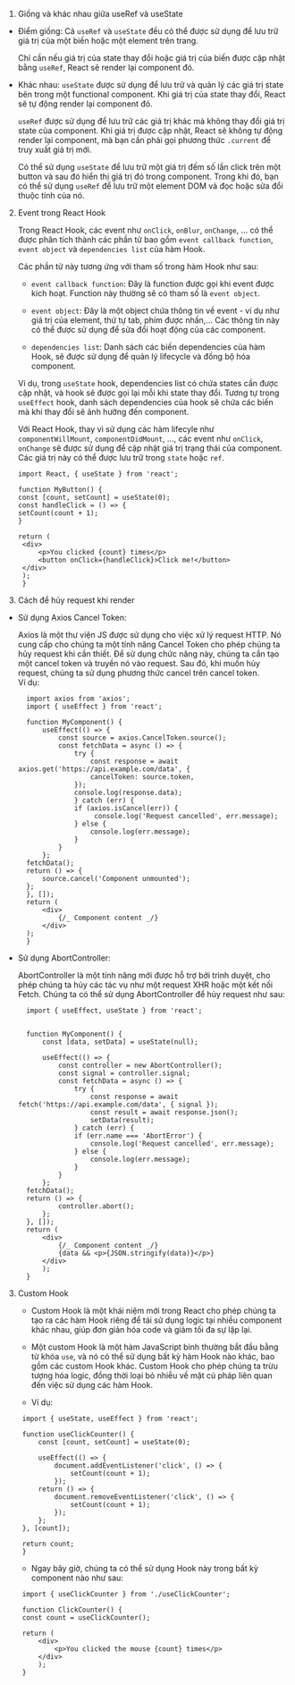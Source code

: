 1. Giống và khác nhau giữa useRef và useState

- Điểm giống:
  Cả `useRef` và `useState` đều có thể được sử dụng để lưu trữ giá trị của một biến hoặc một element trên trang.

  Chỉ cần nếu giá trị của state thay đổi hoặc giá trị của biến được cập nhật bằng `useRef`, React sẽ render lại component đó.

- Khác nhau:
  `useState` được sử dụng để lưu trữ và quản lý các giá trị state bên trong một functional component. Khi giá trị của state thay đổi, React sẽ tự động render lại component đó.

  `useRef` được sử dụng để lưu trữ các giá trị khác mà không thay đổi giá trị state của component. Khi giá trị được cập nhật, React sẽ không tự động render lại component, mà bạn cần phải gọi phương thức `.current` để truy xuất giá trị mới.

  Có thể sử dụng `useState` để lưu trữ một giá trị đếm số lần click trên một button và sau đó hiển thị giá trị đó trong component. Trong khi đó, bạn có thể sử dụng `useRef` để lưu trữ một element DOM và đọc hoặc sửa đổi thuộc tính của nó.

2. Event trong React Hook

   Trong React Hook, các event như `onClick`, `onBlur`, `onChange`, ... có thể được phân tích thành các phần tử bao gồm `event callback function`, `event object` và `dependencies list` của hàm Hook.

   Các phần tử này tương ứng với tham số trong hàm Hook như sau:

   - `event callback function`: Đây là function được gọi khi event được kích hoạt. Function này thường sẽ có tham số là `event object`.

   - `event object`: Đây là một object chứa thông tin về event - ví dụ như giá trị của element, thứ tự tab, phím được nhấn,... Các thông tin này có thể được sử dụng để sửa đổi hoạt động của các component.

   - `dependencies list`: Danh sách các biến dependencies của hàm Hook, sẽ được sử dụng để quản lý lifecycle và đồng bộ hóa component.

   Ví dụ, trong `useState` hook, dependencies list có chứa states cần được cập nhật, và hook sẽ được gọi lại mỗi khi state thay đổi. Tương tự trong `useEffect` hook, danh sách dependencies của hook sẽ chứa các biến mà khi thay đổi sẽ ảnh hưởng đến component.

   Với React Hook, thay vì sử dụng các hàm lifecyle như `componentWillMount`, `componentDidMount`, ..., các event như `onClick`, `onChange` sẽ được sử dụng để cập nhật giá trị trạng thái của component. Các giá trị này có thể được lưu trữ trong `state` hoặc `ref`.

   ```
   import React, { useState } from 'react';

   function MyButton() {
   const [count, setCount] = useState(0);
   const handleClick = () => {
   setCount(count + 1);
   }

   return (
    <div>
        <p>You clicked {count} times</p>
        <button onClick={handleClick}>Click me!</button>
    </div>
    );
    }
   ```

3. Cách để hủy request khi render

- Sử dụng Axios Cancel Token:

  Axios là một thư viện JS được sử dụng cho việc xử lý request HTTP. Nó cung cấp cho chúng ta một tính năng Cancel Token cho phép chúng ta hủy request khi cần thiết. Để sử dụng chức năng này, chúng ta cần tạo một cancel token và truyền nó vào request. Sau đó, khi muốn hủy request, chúng ta sử dụng phương thức cancel trên cancel token.\
   Ví dụ:

  ```
    import axios from 'axios';
    import { useEffect } from 'react';

    function MyComponent() {
        useEffect(() => {
            const source = axios.CancelToken.source();
            const fetchData = async () => {
                try {
                    const response = await axios.get('https://api.example.com/data', {
                    cancelToken: source.token,
                });
                console.log(response.data);
                } catch (err) {
                if (axios.isCancel(err)) {
                     console.log('Request cancelled', err.message);
                } else {
                    console.log(err.message);
                }
            }
        };
    fetchData();
    return () => {
        source.cancel('Component unmounted');
    };
    }, []);
    return (
        <div>
            {/_ Component content _/}
        </div>
    );
    }
  ```

- Sử dụng AbortController:

  AbortController là một tính năng mới được hỗ trợ bởi trình duyệt, cho phép chúng ta hủy các tác vụ như một request XHR hoặc một kết nối Fetch. Chúng ta có thể sử dụng AbortController để hủy request như sau:

  ```
    import { useEffect, useState } from 'react';


    function MyComponent() {
        const [data, setData] = useState(null);

        useEffect(() => {
            const controller = new AbortController();
            const signal = controller.signal;
            const fetchData = async () => {
                try {
                    const response = await fetch('https://api.example.com/data', { signal });
                    const result = await response.json();
                    setData(result);
                } catch (err) {
                if (err.name === 'AbortError') {
                    console.log('Request cancelled', err.message);
                } else {
                    console.log(err.message);
                }
            }
        };
    fetchData();
    return () => {
            controller.abort();
        };
    }, []);
    return (
        <div>
            {/_ Component content _/}
            {data && <p>{JSON.stringify(data)}</p>}
        </div>
        );
    }
  ```

3. Custom Hook

   - Custom Hook là một khái niệm mới trong React cho phép chúng ta tạo ra các hàm Hook riêng để tái sử dụng logic tại nhiều component khác nhau, giúp đơn giản hóa code và giảm tối đa sự lặp lại.

   - Một custom Hook là một hàm JavaScript bình thường bắt đầu bằng từ khóa `use`, và nó có thể sử dụng bất kỳ hàm Hook nào khác, bao gồm các custom Hook khác. Custom Hook cho phép chúng ta trừu tượng hóa logic, đồng thời loại bỏ nhiễu về mặt cú pháp liên quan đến việc sử dụng các hàm Hook.

   - Ví dụ:

   ```
    import { useState, useEffect } from 'react';

    function useClickCounter() {
        const [count, setCount] = useState(0);

        useEffect(() => {
            document.addEventListener('click', () => {
                setCount(count + 1);
            });
        return () => {
            document.removeEventListener('click', () => {
                setCount(count + 1);
            });
        };
    }, [count]);

    return count;
    }
   ```

   - Ngay bây giờ, chúng ta có thể sử dụng Hook này trong bất kỳ component nào như sau:

   ```
    import { useClickCounter } from './useClickCounter';

    function ClickCounter() {
    const count = useClickCounter();

    return (
        <div>
            <p>You clicked the mouse {count} times</p>
        </div>
        );
    }
   ```
